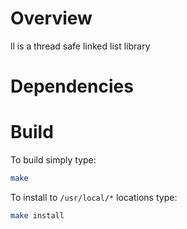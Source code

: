 # Overview

ll is a thread safe linked list library 

# Dependencies 

# Build 

To build simply type:

```bash
make
```

To install to `/usr/local/*` locations type:

```bash
make install
```

